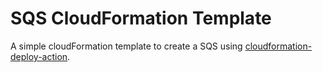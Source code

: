 # SQS CloudFormation Template

A simple cloudFormation template to create a SQS using [cloudformation-deploy-action](https://github.com/MGenteluci/cloudformation-deploy-action).
